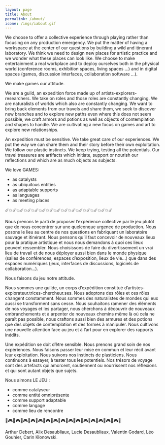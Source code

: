 ```yaml
---
layout: page
title: About
permalink: /about/
icone: /imgs/iabout.gif
---
```


We choose to offer a collective experience through playing rather than focusing on any production emergency. We put the matter of having a workspace at the center of our questions by building a wild and itinerant laboratory. We think we need to design new places for artistic practice and we wonder what these places can look like. We choose to make entertainment a real workplace and to deploy ourselves both in the physical world (conference rooms, exhibition spaces, living spaces ...) and in digital spaces (games, discussion interfaces, collaboration software ...).

We make games our attitude.

We are a guild, an expedition force made up of artists-explorers-researchers. We take on roles and those roles are constantly changing. We are naturalists of worlds which also are constantly changing. We want to bring back elements from our travels and share them, we seek to discover new branches and to explore new paths even where this does not seem possible, we craft armors and potions as well as objects of contemplation and shapes to handle. We are cultivating a new focus on games and art to explore new relationships.

An expedition must be sensitive. We take great care of our experiences. We put the way we can share them and their story before their own exploitation. We follow our plastic instincts. We keep trying, testing all the potentials. Our travel treasures are artifacts which initiate, support or nourish our reflections and which are as much objects as subjects.

We love GAMES:
- as catalysts
- as ubiquitous entities
- as adaptable supports
- as languages
- as meeting places

☄️💥☄️💥☄️💥☄️💥☄️💥☄️💥☄️💥☄️💥☄️💥☄️💥☄️💥☄️💥☄️💥☄️💥☄️

Nous prenons le parti de proposer l’expérience collective par le jeu plutôt que de nous concentrer sur une quelconque urgence de production. Nous posons le lieu au centre de nos questions en fabriquant un laboratoire sauvage et itinérant. Nous pensons qu’il faut concevoir de nouveaux lieux pour la pratique artistique et nous nous demandons à quoi ces lieux peuvent ressembler. Nous choisissons de faire du divertissement un vrai lieu de travail et de nous déployer aussi bien dans le monde physique (salles de conférences, espaces d’exposition, lieux de vie...) que dans des espaces numériques (jeux, interfaces de discussions, logiciels de collaboration...).

Nous faisons du jeu notre attitude.

Nous sommes une guilde, un corps d’expédition constitué d’artistes-explorateur.trices-chercheur.ses. Nous adoptons des rôles et ces rôles changent constamment. Nous sommes des naturalistes de mondes qui eux aussi se transforment sans cesse. Nous souhaitons ramener des éléments de nos voyages et les partager, nous cherchons à découvrir de nouveaux embranchements et à arpenter de nouveaux chemins même là où cela ne paraît pas possible, nous craftons aussi bien des armures et des potions que des objets de contemplation et des formes à manipuler. Nous cultivons une nouvelle attention face au jeu et à l’art pour en explorer des rapports inédits.

Une expédition se doit d’être sensible. Nous prenons grand soin de nos expériences. Nous faisons passer leur mise en commun et leur récit avant leur exploitation. Nous suivons nos instincts de plasticiens. Nous continuons à essayer, à tester tous les potentiels. Nos trésors de voyage sont des artefacts qui amorcent, soutiennent ou nourrissent nos réflexions et qui sont autant objets que sujets.

Nous aimons LE JEU :
- comme catalyseur
- comme entité omniprésente
- comme support adaptable
- comme langage
- comme lieu de rencontre

🍕🎮🍕🎮🍕🎮🍕🎮🍕🎮🍕🎮🍕🎮🍕🎮🍕🎮🍕🎮🍕🎮🍕🎮🍕🎮🍕🎮🍕🎮🍕

Arthur Debert, Alix Desaubliaux, Lucie Desaubliaux, Valentin Godard, Léo Gouhier, Carin Klonowski.



